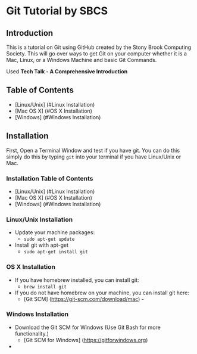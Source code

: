 # Git Tutorial by SBCS

## Introduction
This is a tutorial on Git using GitHub created by the Stony Brook Computing Society. This will go over ways to get Git on your computer whether it is a Mac, Linux, or a Windows Machine and basic Git Commands.

Used **Tech Talk - A Comprehensive Introduction** 

## Table of Contents
- [Linux/Unix] (#Linux Installation)
- [Mac OS X] (#OS X Installation)
- [Windows] (#Windows Installation)


## Installation
First, Open a Terminal Window and test if you have git. 
You can do this simply do this by typing `git` into your terminal if you have Linux/Unix or Mac. 


### Installation Table of Contents
- [Linux/Unix] (#Linux Installation)
- [Mac OS X] (#OS X Installation)
- [Windows] (#Windows Installation)


### Linux/Unix Installation
* Update your machine packages:
	* `sudo apt-get update`
* Install git with apt-get
	* `sudo apt-get install git`

### OS X Installation
* If you have homebrew installed, you can install git:
	* `brew install git`
* If you do not have homebrew on your machine, you can install git here:
	* [Git SCM] (https://git-scm.com/download/mac) - 

### Windows Installation
* Download the Git SCM for Windows (Use Git Bash for more functionality.) 
	* [Git SCM for Windows] (https://gitforwindows.org)
* 